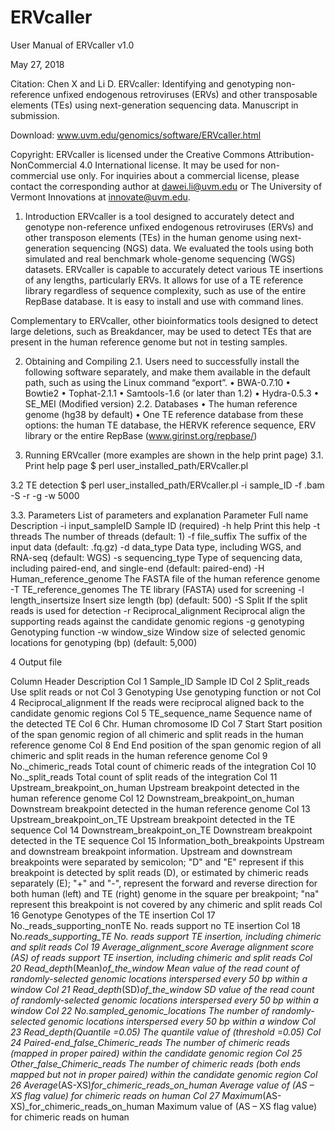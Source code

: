 # ERVcaller

User Manual of ERVcaller v1.0

May 27, 2018


Citation: Chen X and Li D. ERVcaller: Identifying and genotyping non-reference unfixed endogenous retroviruses (ERVs) and other transposable elements (TEs) using next-generation sequencing data. Manuscript in submission.

Download: www.uvm.edu/genomics/software/ERVcaller.html

Copyright: ERVcaller is licensed under the Creative Commons Attribution-NonCommercial 4.0 International license. It may be used for non-commercial use only. For inquiries about a commercial license, please contact the corresponding author at dawei.li@uvm.edu or The University of Vermont Innovations at innovate@uvm.edu.
 
1. Introduction
ERVcaller is a tool designed to accurately detect and genotype non-reference unfixed endogenous retroviruses (ERVs) and other transposon elements (TEs) in the human genome using next-generation sequencing (NGS) data. We evaluated the tools using both simulated and real benchmark whole-genome sequencing (WGS) datasets. ERVcaller is capable to accurately detect various TE insertions of any lengths, particularly ERVs. It allows for use of a TE reference library regardless of sequence complexity, such as use of the entire RepBase database. It is easy to install and use with command lines.

Complementary to ERVcaller, other bioinformatics tools designed to detect large deletions, such as Breakdancer, may be used to detect TEs that are present in the human reference genome but not in testing samples.

2. Obtaining and Compiling
2.1. Users need to successfully install the following software separately, and make them available in the default path, such as using the Linux command “export”.
•	BWA-0.7.10
•	Bowtie2
•	Tophat-2.1.1
•	Samtools-1.6 (or later than 1.2)
•	Hydra-0.5.3
•	SE_MEI (Modified version)
2.2. Databases
•	The human reference genome (hg38 by default)
•	One TE reference database from these options: the human TE database, the HERVK reference sequence, ERV library or the entire RepBase (www.girinst.org/repbase/)

3. Running ERVcaller (more examples are shown in the help print page)
3.1. Print help page
$ perl user_installed_path/ERVcaller.pl

3.2 TE detection
$ perl user_installed_path/ERVcaller.pl -i sample_ID -f .bam -S -r -g -w 5000

3.3. Parameters
List of parameters and explanation
Parameter	Full name	Description
-i	input_sampleID	Sample ID (required)
-h	help	Print this help
-t	threads	The number of threads (default: 1)
-f	file_suffix	The suffix of the input data (default: .fq.gz)
-d	data_type	Data type, including WGS, and RNA-seq (default: WGS)
-s	sequencing_type	Type of sequencing data, including paired-end, and single-end (default: paired-end)
-H	Human_reference_genome	The FASTA file of the human reference genome
-T	TE_reference_genomes	The TE library (FASTA) used for screening
-l	length_insertsize	Insert size length (bp) (default: 500)
-S	Split	If the split reads is used for detection
-r	Reciprocal_alignment	Reciprocal align the supporting reads against the candidate genomic regions
-g	genotyping	Genotyping function
-w	window_size	Window size of selected genomic locations for genotyping (bp) (default: 5,000)


 
4 Output file

Column	Header	Description
Col 1	Sample_ID	Sample ID
Col 2	Split_reads	Use split reads or not
Col 3	Genotyping	Use genotyping function or not
Col 4	Reciprocal_alignment	If the reads were reciprocal aligned back to the candidate genomic regions
Col 5	TE_sequence_name	Sequence name of the detected TE
Col 6	Chr.	Human chromosome ID
Col 7	Start	Start position of the span genomic region of all chimeric and split reads in the human reference genome
Col 8	End	End position of the span genomic region of all chimeric and split reads in the human reference genome
Col 9	No._chimeric_reads	Total count of chimeric reads of the integration
Col 10	No._split_reads	Total count of split reads of the integration
Col 11	Upstream_breakpoint_on_human	Upstream breakpoint detected in the human reference genome
Col 12	Downstream_breakpoint_on_human	Downstream breakpoint detected in the human reference genome
Col 13	Upstream_breakpoint_on_TE	Upstream breakpoint detected in the TE sequence
Col 14	Downstream_breakpoint_on_TE	Downstream breakpoint detected in the TE sequence
Col 15	Information_both_breakpoints	Upstream and downstream breakpoint information. Upstream and downstream breakpoints were separated by semicolon; "D" and "E" represent if this breakpoint is detected by split reads (D), or estimated by chimeric reads separately (E); "+" and "-", represent the forward and reverse direction for both human (left) and TE (right) genome in the square per breakpoint; "na" represent this breakpoint is not covered by any chimeric and split reads
Col 16	Genotype	Genotypes of the TE insertion
Col 17	No._reads_supporting_nonTE	No. reads support no TE insertion
Col 18	No._reads_supporting_TE	No. reads support TE insertion, including chimeric and split reads
Col 19	Average_alignment_score	Average alignment score (AS) of reads support TE insertion, including chimeric and split reads
Col 20	Read_depth_(Mean)_of_the_window	Mean value of the read count of randomly-selected genomic locations interspersed every 50 bp within a window 
Col 21	Read_depth_(SD)_of_the_window	SD value of the read count of randomly-selected genomic locations interspersed every 50 bp within a window
Col 22	No._sampled_genomic_locations	The number of randomly-selected genomic locations interspersed every 50 bp within a window
Col 23	Read_depth_(Quantile =0.05)	The quantile value of (threshold =0.05)
Col 24	Paired-end_false_Chimeric_reads	The number of chimeric reads (mapped in proper paired) within the candidate genomic region
Col 25	Other_false_Chimeric_reads	The number of chimeric reads (both ends mapped but not in proper paired) within the candidate genomic region
Col 26	Average_(AS-XS)_for_chimeric_reads_on_human	Average value of (AS – XS flag value) for chimeric reads on human
Col 27	Maximum_(AS-XS)_for_chimeric_reads_on_human	Maximum value of (AS – XS flag value) for chimeric reads on human


